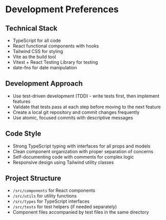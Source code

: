 # Development Preferences

## Technical Stack

- TypeScript for all code
- React functional components with hooks
- Tailwind CSS for styling
- Vite as the build tool
- Vitest + React Testing Library for testing
- date-fns for date manipulation

## Development Approach

- Use test-driven development (TDD) - write tests first, then implement features
- Validate that tests pass at each step before moving to the next feature
- Create a local git repository and commit changes frequently
- Use atomic, focused commits with descriptive messages

## Code Style

- Strong TypeScript typing with interfaces for all props and models
- Clean component organization with proper separation of concerns
- Self-documenting code with comments for complex logic
- Responsive design using Tailwind utility classes

## Project Structure

- `/src/components` for React components
- `/src/utils` for utility functions
- `/src/types` for TypeScript interfaces
- `/src/tests` for test helpers (if needed separately)
- Component files accompanied by test files in the same directory
